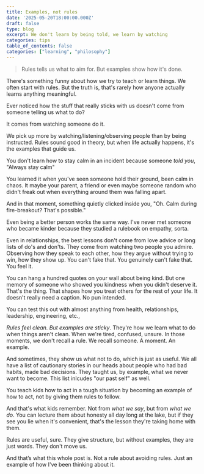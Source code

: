 ```yaml
---
title: Examples, not rules
date: '2025-05-20T18:00:00.000Z'
draft: false
type: blog
excerpt: We don't learn by being told, we learn by watching
categories: tips
table_of_contents: false
categories: ["learning", "philosophy"]
---
```


> Rules tells us what to aim for. But examples show how it's done.

There's something funny about how we try to teach or learn things. We often start with rules. But the truth is, that's rarely how anyone actually learns anything meaningful.

Ever noticed how the stuff that really sticks with us doesn't come from someone telling us what to do?

It comes from watching someone do it.

We pick up more by watching/listening/observing people than by being instructed. Rules sound good in theory, but when life actually happens, it's the examples that guide us.

You don't learn how to stay calm in an incident because someone *told you*, "Always stay calm"

You learned it when you've seen someone hold their ground, been calm in chaos. It maybe your parent, a friend or even maybe someone random who didn't freak out when everything around them was falling apart.

And in that moment, something quietly clicked inside you, "Oh. Calm during fire-breakout? That's possible."

Even being a better person works the same way. I've never met someone who became kinder because they studied a rulebook on empathy, sorta.

Even in relationships, the best lessons don't come from love advice or long lists of do's and don'ts. They come from watching two people you admire. Observing how they speak to each other, how they argue without trying to win, how they show up. You can't fake that. You genuinely can't fake that. You feel it.

You can hang a hundred quotes on your wall about being kind. But one memory of someone who showed you kindness when you didn't deserve it. That's the thing. That shapes how you treat others for the rest of your life. It doesn't really need a caption. No pun intended.

You can test this out with almost anything from health, relationships, leadership, engineering, etc.,

*Rules feel clean. But examples are sticky*. They're how we learn what to do when things aren't clean. When we're tired, confused, unsure. In those moments, we don't recall a rule. We recall someone. A moment. An example.

And sometimes, they show us what not to do, which is just as useful. We all have a list of cautionary stories in our heads about people who had bad habits, made bad decisions. They taught us, by example, what we never want to become. This list inlcudes "our past self" as well.

You teach kids how to act in a tough situation by becoming an example of how to act, not by giving them rules to follow.

And that's what kids remember. Not from *what we say*, but from *what we do*. You can lecture them about honesty all day long at the lake, but if they see you lie when it's convenient, that's the lesson they're taking home with them.

Rules are useful, sure. They give structure, but without examples, they are just words. They don't move us.

And that’s what this whole post is. Not a rule about avoiding rules. Just an example of how I've been thinking about it.
